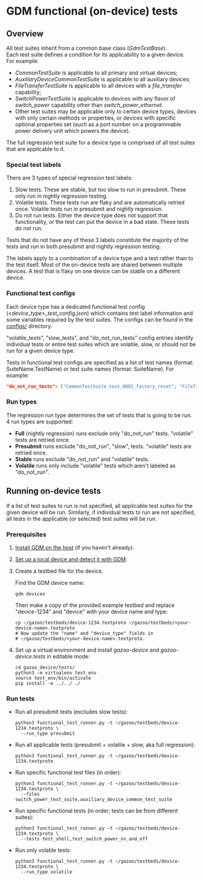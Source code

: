 # GDM functional (on-device) tests

## Overview

All test suites inherit from a common base class (*GdmTestBase*). \
Each test suite defines a condition for its applicability to a given device. \
For example:

- *CommonTestSuite* is applicable to all primary and virtual devices;
- *AuxiliaryDeviceCommonTestSuite* is applicable to all auxiliary devices;
- *FileTransferTestSuite* is applicable to all devices with a
  *file_transfer* capability;
- *SwitchPowerTestSuite* is applicable to devices with any flavor of
  *switch_power* capability other than *switch_power_ethernet*.
- Other test suites may be applicable only to certain device types, devices
  with only certain methods or properties, or devices with specific optional
  properties set (such as a port number on a programmable power delivery unit
  which powers the device).

The full regression test suite for a device type is comprised of all test suites
that are applicable to it.

### Special test labels

There are 3 types of special regression test labels:

1. Slow tests. These are stable, but too slow to run in presubmit. These only
   run in nightly regression testing.
2. Volatile tests. These tests run are flaky and are automatically retried once.
   Volatile tests run in presubmit and nightly regression.
3. Do not run tests. Either the device type does not support that functionality,
   or the test can put the device in a bad state. These tests do not run.

Tests that do not have any of these 3 labels constitute the majority of the
tests and run in both presubmit and nightly regression testing.

The labels apply to a combination of a device type and a test rather than
to the test itself. Most of the on-device tests are shared between multiple
devices. A test that is flaky on one device can be stable on a different device.

### Functional test configs

Each device type has a dedicated functional test config
(*\<device_type\>_test_config.json*) which contains test label information and
some variables required by the test suites. The configs can be found in the
[configs/](configs/) directory.

"volatile_tests", "slow_tests", and "do_not_run_tests" config entries identify
individual tests or entire test suites which are volatile, slow, or should not
be run for a given device type.

Tests in functional test configs are specified as a list of test names (format: SuiteName.TestName) or
test suite names (format: SuiteName). For example:

```json
"do_not_run_tests": ["CommonTestSuite.test_0001_factory_reset", "FileTransferTestSuite"]
```

### Run types

The regression run type determines the set of tests that is going to be run. \
4 run types are supported:

* **Full** (nightly regression) runs exclude only "do_not_run" tests. "volatile"
  tests are retried once.
* **Presubmit** runs exclude "do_not_run", "slow", tests. "volatile" tests are
  retried once.
* **Stable** runs exclude "do_not_run" and "volatile" tests.
* **Volatile** runs only include "volatile" tests which aren't labeled as
  "do_not_run".

## Running on-device tests

If a list of test suites to run is not specified, all applicable test suites for
the given device will be run. Similarly, if individual tests to run are not
specified, all tests in the applicable (or selected) test suites will be run.

### Prerequisites

1. [Install GDM on the host](https://github.com/google/gazoo-device#install)
   (if you haven't already).
2. [Set up a local device and detect it with GDM](https://github.com/google/gazoo-device/blob/master/docs/device_setup).
3. Create a testbed file for the device.

   Find the GDM device name:

   ```
   gdm devices
   ```

   Then make a copy of the provided example testbed and replace "device-1234"
   and "device" with your device name and type:

   ```shell
   cp ~/gazoo/testbeds/device-1234.textproto ~/gazoo/testbeds/<your-device-name>.textproto
   # Now update the "name" and "device_type" fields in
   # ~/gazoo/testbeds/<your-device-name>.textproto.
   ```

4. Set up a virtual environment and install *gazoo-device* and
   *gazoo-device.tests* in editable mode:

   ```shell
   cd gazoo_device/tests/
   python3 -m virtualenv test_env
   source test_env/bin/activate
   pip install -e ../../ ./
   ```

### Run tests

* Run all presubmit tests (excludes slow tests):

  ```shell
  python3 functional_test_runner.py -t ~/gazoo/testbeds/device-1234.textproto \
    --run_type presubmit
  ```

* Run all applicable tests (presubmit + volatile + slow, aka full regression):

  ```shell
  python3 functional_test_runner.py -t ~/gazoo/testbeds/device-1234.textproto
  ```

* Run specific functional test files (in order):

  ```shell
  python3 functional_test_runner.py -t ~/gazoo/testbeds/device-1234.textproto \
    --files switch_power_test_suite,auxiliary_device_common_test_suite
  ```

* Run specific functional tests (in order; tests can be from different suites):

  ```shell
  python3 functional_test_runner.py -t ~/gazoo/testbeds/device-1234.textproto \
    --tests test_shell,test_switch_power_on_and_off
  ```

* Run only volatile tests:

  ```shell
  python3 functional_test_runner.py -t ~/gazoo/testbeds/device-1234.textproto \
    --run_type volatile
  ```
